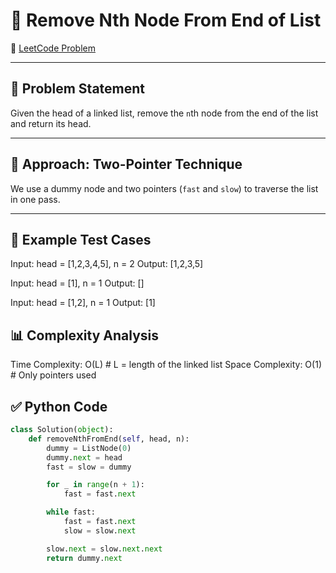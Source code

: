 # 🧼 Remove Nth Node From End of List

🔗 [LeetCode Problem](https://leetcode.com/problems/remove-nth-node-from-end-of-list/submissions/1736907432/)

---

## 🧩 Problem Statement

Given the head of a linked list, remove the `n`th node from the end of the list and return its head.

---

## 🧠 Approach: Two-Pointer Technique

We use a dummy node and two pointers (`fast` and `slow`) to traverse the list in one pass.

---

## 🧪 Example Test Cases
 Input:  head = [1,2,3,4,5], n = 2
Output: [1,2,3,5]

Input:  head = [1], n = 1
Output: []

Input:  head = [1,2], n = 1
Output: [1]

## 📊 Complexity Analysis
Time Complexity: O(L)  # L = length of the linked list
Space Complexity: O(1) # Only pointers used



## ✅ Python Code

```python
class Solution(object):
    def removeNthFromEnd(self, head, n):
        dummy = ListNode(0)
        dummy.next = head
        fast = slow = dummy

        for _ in range(n + 1):
            fast = fast.next

        while fast:
            fast = fast.next
            slow = slow.next

        slow.next = slow.next.next
        return dummy.next
